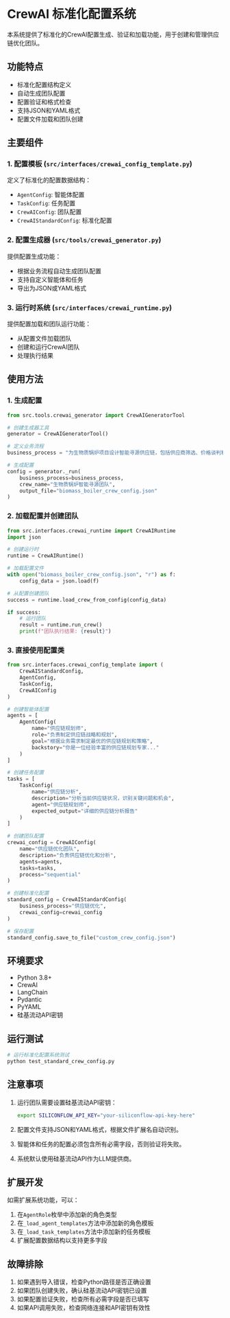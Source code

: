 # CrewAI 标准化配置系统

本系统提供了标准化的CrewAI配置生成、验证和加载功能，用于创建和管理供应链优化团队。

## 功能特点

- 标准化配置结构定义
- 自动生成团队配置
- 配置验证和格式检查
- 支持JSON和YAML格式
- 配置文件加载和团队创建

## 主要组件

### 1. 配置模板 (`src/interfaces/crewai_config_template.py`)

定义了标准化的配置数据结构：
- `AgentConfig`: 智能体配置
- `TaskConfig`: 任务配置
- `CrewAIConfig`: 团队配置
- `CrewAIStandardConfig`: 标准化配置

### 2. 配置生成器 (`src/tools/crewai_generator.py`)

提供配置生成功能：
- 根据业务流程自动生成团队配置
- 支持自定义智能体和任务
- 导出为JSON或YAML格式

### 3. 运行时系统 (`src/interfaces/crewai_runtime.py`)

提供配置加载和团队运行功能：
- 从配置文件加载团队
- 创建和运行CrewAI团队
- 处理执行结果

## 使用方法

### 1. 生成配置

```python
from src.tools.crewai_generator import CrewAIGeneratorTool

# 创建生成器工具
generator = CrewAIGeneratorTool()

# 定义业务流程
business_process = "为生物质锅炉项目设计智能寻源供应链，包括供应商筛选、价格谈判和质量控制"

# 生成配置
config = generator._run(
    business_process=business_process,
    crew_name="生物质锅炉智能寻源团队",
    output_file="biomass_boiler_crew_config.json"
)
```

### 2. 加载配置并创建团队

```python
from src.interfaces.crewai_runtime import CrewAIRuntime
import json

# 创建运行时
runtime = CrewAIRuntime()

# 加载配置文件
with open("biomass_boiler_crew_config.json", "r") as f:
    config_data = json.load(f)

# 从配置创建团队
success = runtime.load_crew_from_config(config_data)

if success:
    # 运行团队
    result = runtime.run_crew()
    print(f"团队执行结果: {result}")
```

### 3. 直接使用配置类

```python
from src.interfaces.crewai_config_template import (
    CrewAIStandardConfig, 
    AgentConfig, 
    TaskConfig, 
    CrewAIConfig
)

# 创建智能体配置
agents = [
    AgentConfig(
        name="供应链规划师",
        role="负责制定供应链战略和规划",
        goal="根据业务需求制定最优的供应链规划和策略",
        backstory="你是一位经验丰富的供应链规划专家..."
    )
]

# 创建任务配置
tasks = [
    TaskConfig(
        name="供应链分析",
        description="分析当前供应链状况，识别关键问题和机会",
        agent="供应链规划师",
        expected_output="详细的供应链分析报告"
    )
]

# 创建团队配置
crewai_config = CrewAIConfig(
    name="供应链优化团队",
    description="负责供应链优化和分析",
    agents=agents,
    tasks=tasks,
    process="sequential"
)

# 创建标准化配置
standard_config = CrewAIStandardConfig(
    business_process="供应链优化",
    crewai_config=crewai_config
)

# 保存配置
standard_config.save_to_file("custom_crew_config.json")
```

## 环境要求

- Python 3.8+
- CrewAI
- LangChain
- Pydantic
- PyYAML
- 硅基流动API密钥

## 运行测试

```bash
# 运行标准化配置系统测试
python test_standard_crew_config.py
```

## 注意事项

1. 运行团队需要设置硅基流动API密钥：
   ```bash
   export SILICONFLOW_API_KEY="your-siliconflow-api-key-here"
   ```

2. 配置文件支持JSON和YAML格式，根据文件扩展名自动识别。

3. 智能体和任务的配置必须包含所有必需字段，否则验证将失败。

4. 系统默认使用硅基流动API作为LLM提供商。

## 扩展开发

如需扩展系统功能，可以：

1. 在`AgentRole`枚举中添加新的角色类型
2. 在`_load_agent_templates`方法中添加新的角色模板
3. 在`_load_task_templates`方法中添加新的任务模板
4. 扩展配置数据结构以支持更多字段

## 故障排除

1. 如果遇到导入错误，检查Python路径是否正确设置
2. 如果团队创建失败，确认硅基流动API密钥已设置
3. 如果配置验证失败，检查所有必需字段是否已填写
4. 如果API调用失败，检查网络连接和API密钥有效性
